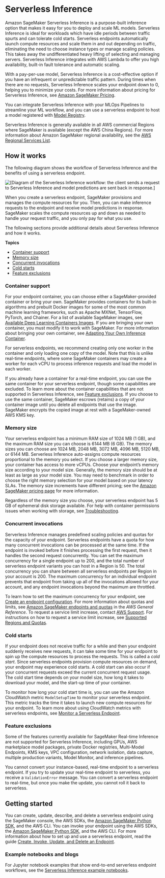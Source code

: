 # Serverless Inference<a name="serverless-endpoints"></a>

Amazon SageMaker Serverless Inference is a purpose\-built inference option that makes it easy for you to deploy and scale ML models\. Serverless Inference is ideal for workloads which have idle periods between traffic spurts and can tolerate cold starts\. Serverless endpoints automatically launch compute resources and scale them in and out depending on traffic, eliminating the need to choose instance types or manage scaling policies\. This takes away the undifferentiated heavy lifting of selecting and managing servers\. Serverless Inference integrates with AWS Lambda to offer you high availability, built\-in fault tolerance and automatic scaling\.

With a pay\-per\-use model, Serverless Inference is a cost\-effective option if you have an infrequent or unpredictable traffic pattern\. During times when there are no requests, Serverless Inference scales your endpoint down to 0, helping you to minimize your costs\. For more information about pricing for Serverless Inference, see [Amazon SageMaker Pricing](http://aws.amazon.com/sagemaker/pricing/)\.

You can integrate Serverless Inference with your MLOps Pipelines to streamline your ML workflow, and you can use a serverless endpoint to host a model registered with [Model Registry](model-registry.md)\.

Serverless Inference is generally available in all AWS commercial Regions where SageMaker is available \(except the AWS China Regions\)\. For more information about Amazon SageMaker regional availability, see the [AWS Regional Services List](http://aws.amazon.com/about-aws/global-infrastructure/regional-product-services/)\.

## How it works<a name="serverless-endpoints-how-it-works"></a>

The following diagram shows the workflow of Serverless Inference and the benefits of using a serverless endpoint\.

![\[Diagram of the Serverless Inference workflow: the client sends a request to Serverless Inference and model predictions are sent back in response.\]](http://docs.aws.amazon.com/sagemaker/latest/dg/images/serverless-endpoints-how-it-works.png)

When you create a serverless endpoint, SageMaker provisions and manages the compute resources for you\. Then, you can make inference requests to the endpoint and receive model predictions in response\. SageMaker scales the compute resources up and down as needed to handle your request traffic, and you only pay for what you use\.

The following sections provide additional details about Serverless Inference and how it works\.

**Topics**
+ [Container support](#serverless-endpoints-how-it-works-containers)
+ [Memory size](#serverless-endpoints-how-it-works-memory)
+ [Concurrent invocations](#serverless-endpoints-how-it-works-concurrency)
+ [Cold starts](#serverless-endpoints-how-it-works-cold-starts)
+ [Feature exclusions](#serverless-endpoints-how-it-works-exclusions)

### Container support<a name="serverless-endpoints-how-it-works-containers"></a>

For your endpoint container, you can choose either a SageMaker\-provided container or bring your own\. SageMaker provides containers for its built\-in algorithms and prebuilt Docker images for some of the most common machine learning frameworks, such as Apache MXNet, TensorFlow, PyTorch, and Chainer\. For a list of available SageMaker images, see [Available Deep Learning Containers Images](https://github.com/aws/deep-learning-containers/blob/master/available_images.md)\. If you are bringing your own container, you must modify it to work with SageMaker\. For more information about bringing your own container, see [Adapting Your Own Inference Container](adapt-inference-container.md)\.

For serverless endpoints, we recommend creating only one worker in the container and only loading one copy of the model\. Note that this is unlike real\-time endpoints, where some SageMaker containers may create a worker for each vCPU to process inference requests and load the model in each worker\.

If you already have a container for a real\-time endpoint, you can use the same container for your serverless endpoint, though some capabilities are excluded\. To learn more about the container capabilities that are not supported in Serverless Inference, see [Feature exclusions](#serverless-endpoints-how-it-works-exclusions)\. If you choose to use the same container, SageMaker escrows \(retains\) a copy of your container image until you delete all endpoints that use the image\. SageMaker encrypts the copied image at rest with a SageMaker\-owned AWS KMS key\.

### Memory size<a name="serverless-endpoints-how-it-works-memory"></a>

Your serverless endpoint has a minimum RAM size of 1024 MB \(1 GB\), and the maximum RAM size you can choose is 6144 MB \(6 GB\)\. The memory sizes you can choose are 1024 MB, 2048 MB, 3072 MB, 4096 MB, 5120 MB, or 6144 MB\. Serverless Inference auto\-assigns compute resources proportional to the memory you select\. If you choose a larger memory size, your container has access to more vCPUs\. Choose your endpoint’s memory size according to your model size\. Generally, the memory size should be at least as large as your model size\. You may need to benchmark in order to choose the right memory selection for your model based on your latency SLAs\. The memory size increments have different pricing; see the [Amazon SageMaker pricing page](https://aws.amazon.com/sagemaker/pricing/) for more information\.

Regardless of the memory size you choose, your serverless endpoint has 5 GB of ephemeral disk storage available\. For help with container permissions issues when working with storage, see [Troubleshooting](serverless-endpoints-troubleshooting.md)\.

### Concurrent invocations<a name="serverless-endpoints-how-it-works-concurrency"></a>

Serverless Inference manages predefined scaling policies and quotas for the capacity of your endpoint\. Serverless endpoints have a quota for how many concurrent invocations can be processed at the same time\. If the endpoint is invoked before it finishes processing the first request, then it handles the second request concurrently\. You can set the maximum concurrency for a single endpoint up to 200, and the total number of serverless endpoint variants you can host in a Region is 50\. The total concurrency you can share between all serverless endpoints per Region in your account is 200\. The maximum concurrency for an individual endpoint prevents that endpoint from taking up all of the invocations allowed for your account, and any endpoint invocations beyond the maximum are throttled\.

To learn how to set the maximum concurrency for your endpoint, see [Create an endpoint configuration](serverless-endpoints-create.md#serverless-endpoints-create-config)\. For more information about quotas and limits, see [ Amazon SageMaker endpoints and quotas](https://docs.aws.amazon.com/general/latest/gr/sagemaker.html) in the *AWS General Reference*\. To request a service limit increase, contact [AWS Support](https://console.aws.amazon.com/support)\. For instructions on how to request a service limit increase, see [Supported Regions and Quotas](regions-quotas.md)\.

### Cold starts<a name="serverless-endpoints-how-it-works-cold-starts"></a>

If your endpoint does not receive traffic for a while and then your endpoint suddenly receives new requests, it can take some time for your endpoint to spin up the compute resources to process the requests\. This is called a *cold start*\. Since serverless endpoints provision compute resources on demand, your endpoint may experience cold starts\. A cold start can also occur if your concurrent requests exceed the current concurrent request usage\. The cold start time depends on your model size, how long it takes to download your model, and the start\-up time of your container\.

To monitor how long your cold start time is, you can use the Amazon CloudWatch metric `ModelSetupTime` to monitor your serverless endpoint\. This metric tracks the time it takes to launch new compute resources for your endpoint\. To learn more about using CloudWatch metrics with serverless endpoints, see [Monitor a Serverless Endpoint](serverless-endpoints-monitoring.md)\.

### Feature exclusions<a name="serverless-endpoints-how-it-works-exclusions"></a>

Some of the features currently available for SageMaker Real\-time Inference are not supported for Serverless Inference, including GPUs, AWS marketplace model packages, private Docker registries, Multi\-Model Endpoints, KMS keys, VPC configuration, network isolation, data capture, multiple production variants, Model Monitor, and inference pipelines\.

You cannot convert your instance\-based, real\-time endpoint to a serverless endpoint\. If you try to update your real\-time endpoint to serverless, you receive a `ValidationError` message\. You can convert a serverless endpoint to real\-time, but once you make the update, you cannot roll it back to serverless\.

## Getting started<a name="serverless-endpoints-get-started"></a>

You can create, update, describe, and delete a serverless endpoint using the SageMaker console, the AWS SDKs, the [Amazon SageMaker Python SDK](https://sagemaker.readthedocs.io/en/stable/overview.html#sagemaker-serverless-inference), and the AWS CLI\. You can invoke your endpoint using the AWS SDKs, the [Amazon SageMaker Python SDK](https://sagemaker.readthedocs.io/en/stable/overview.html#sagemaker-serverless-inference), and the AWS CLI\. For more information about how to set up and use a serverless endpoint, read the guide [Create, Invoke, Update, and Delete an Endpoint](serverless-endpoints-create-invoke-update-delete.md)\.

### Example notebooks and blogs<a name="serverless-endpoints-get-started-nbs"></a>

For Jupyter notebook examples that show end\-to\-end serverless endpoint workflows, see the [Serverless Inference example notebooks](https://github.com/aws/amazon-sagemaker-examples/tree/master/serverless-inference)\.